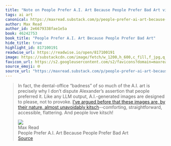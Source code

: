```yaml
---
title: "Note on People Prefer A.I. Art Because People Prefer Bad Art via Max Read"
tags: ai art
canonical: https://maxread.substack.com/p/people-prefer-ai-art-because-people
author: Max Read
author_id: 2e6679338fae1e5a
book: 46242753
book_title: "People Prefer A.I. Art Because People Prefer Bad Art"
hide_title: true
highlight_id: 817100191
readwise_url: https://readwise.io/open/817100191
image: https://substackcdn.com/image/fetch/w_1200,h_600,c_fill,f_jpg,q_auto:good,fl_progressive:steep,g_auto/https%3A%2F%2Fsubstack-post-media.s3.amazonaws.com%2Fpublic%2Fimages%2F6c6bf81e-710b-4eb7-a82f-63855dac69d4_1482x728.png
favicon_url: https://s2.googleusercontent.com/s2/favicons?domain=maxread.substack.com
source_emoji: 🌐
source_url: "https://maxread.substack.com/p/people-prefer-ai-art-because-people#:~:text=In%20fact%2C%20the,people%20love%20kitsch%21"
---
```


> In fact, the dental-office “badness” of so much of the A.I. art is precisely why I don’t dispute Alexander’s assertion that people preferred it. Like any LLM output, A.I.-generated images are designed to please, not to provoke. [I’ve argued before that these images are, by their nature, almost unavoidably kitsch](https://maxread.substack.com/p/what-ai-art-spiral-images-tell-us)--comforting, straightforward, accessible, flattering. And people love kitsch!
> <div class="quoteback-footer"><div class="quoteback-avatar"><img class="mini-favicon" src="https://s2.googleusercontent.com/s2/favicons?domain=maxread.substack.com"></div><div class="quoteback-metadata"><div class="metadata-inner"><span style="display:none">FROM:</span><div aria-label="Max Read" class="quoteback-author"> Max Read</div><div aria-label="People Prefer A.I. Art Because People Prefer Bad Art" class="quoteback-title"> People Prefer A.I. Art Because People Prefer Bad Art</div></div></div><div class="quoteback-backlink"><a target="_blank" aria-label="go to the full text of this quotation" rel="noopener" href="https://maxread.substack.com/p/people-prefer-ai-art-because-people#:~:text=In%20fact%2C%20the,people%20love%20kitsch%21" class="quoteback-arrow"> Source</a></div></div>